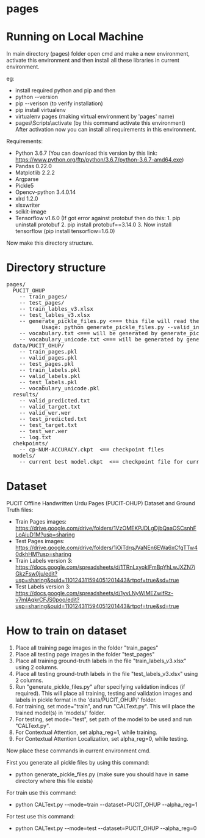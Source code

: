 # pages

# Running on Local Machine

In main directory (pages) folder open cmd and make a new environment, activate this environment and then install all these libraries in current environment. 

eg: 
- install required python and pip and then 
- python --version
- pip --verison (to verify installation)
- pip install virtualenv
- virtualenv pages (making virtual environment by 'pages' name)
- pages\Scripts\activate (by this command activate this environment)
After activation now you can install all requirements in this environment. 

Requirements:
- Python 3.6.7 (You can download this version by this link: https://www.python.org/ftp/python/3.6.7/python-3.6.7-amd64.exe)
- Pandas 0.22.0
- Matplotlib 2.2.2
- Argparse
- Pickle5
- Opencv-python 3.4.0.14
- xlrd 1.2.0
- xlsxwriter
- scikit-image
- Tensorflow v1.6.0 (If got error against protobuf then do this: 
				1. pip uninstall protobuf
				2. pip install protobuf==3.14.0
				3. Now install tensorflow (pip install tensorflow=1.6.0)	

Now make this directory structure. 

# Directory structure
<pre>
pages/
  PUCIT_OHUP
    -- train_pages/
    -- test_pages/
    -- train_lables_v3.xlsx
    -- test_lables_v3.xlsx
    -- generate_pickle_files.py <=== this file will read the PUCIT_OHUL dataset and populate the 'data/' folder with 7 pickle files (see below))
           Usage: python generate_pickle_files.py --valid_inds
    -- vocabulary.txt <=== will be generated by generate_pickle_files.py
    -- vocabulary_unicode.txt <=== will be generated by generate_pickle_files.py
  data/PUCIT_OHUP/
    -- train_pages.pkl
    -- valid_pages.pkl
    -- test_pages.pkl
    -- train_labels.pkl
    -- valid_labels.pkl
    -- test_labels.pkl
    -- vocabulary_unicode.pkl
  results/
    -- valid_predicted.txt
    -- valid_target.txt
    -- valid_wer.wer
    -- test_predicted.txt
    -- test_target.txt
    -- test_wer.wer
    -- log.txt
  chekpoints/
    -- cp-NUM-ACCURACY.ckpt  <== checkpoint files
  models/
    -- current_best_model.ckpt  <== checkpoint file for currently best performing model on validation set
</pre>


# Dataset

PUCIT Offline Handwritten Urdu Pages (PUCIT-OHUP) Dataset and Ground Truth files:
  - Train Pages images: https://drive.google.com/drive/folders/1VzOMEKPJDLgDjbQaaOSCsnhFLoAiuD1M?usp=sharing
  - Test Pages images: https://drive.google.com/drive/folders/1iOiTdrqJVaNEn6EWa6xCfgTTw40dkhHM?usp=sharing
  - Train Labels version 3: https://docs.google.com/spreadsheets/d/1TRnLxyoklFmBpYhLwJXZN7iGkzFsw0ju/edit?usp=sharing&ouid=110124311594051201443&rtpof=true&sd=true
  - Test Labels version 3: https://docs.google.com/spreadsheets/d/1yvLNyWIMEZwifRz-v7mIAqkrCFJS0poo/edit?usp=sharing&ouid=110124311594051201443&rtpof=true&sd=true

# How to train on dataset
1. Place all training page images in the folder "train_pages"
2. Place all testing page images in the folder "test_pages"
3. Place all training ground-truth labels in the file "train_labels_v3.xlsx" using 2 columns. 
4. Place all testing ground-truth labels in the file "test_labels_v3.xlsx" using 2 columns. 
5. Run "generate_pickle_files.py" after specifying validation indices (if required). This will place all training, testing and validation images and labels in pickle format in the 'data/PUCIT_OHUP/' folder.
6. For training, set mode="train", and run "CALText.py". This will place the trained model(s) in 'models/' folder.
7. For testing, set mode="test", set path of the model to be used and run "CALText.py".
8. For Contextual Attention, set alpha_reg=1, while training.
9. For Contextual Attention Localization, set alpha_reg=0, while testing.

Now place these commands in current environment cmd. 

First you generate all pickle files by using this command: 

- python generate_pickle_files.py (make sure you should have in same directory where this file exists)

For train use this command:
- python CALText.py --mode=train --dataset=PUCIT_OHUP --alpha_reg=1
  
For test use this command: 
- python CALText.py --mode=test --dataset=PUCIT_OHUP --alpha_reg=0
